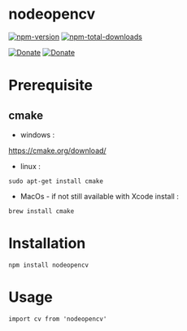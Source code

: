 # nodeopencv

[![npm-version](https://badgen.net/npm/v/@louis49/nodeopencv?icon=npm)](https://www.npmjs.com/package/@louis49/nodeopencv)
[![npm-total-downloads](https://badgen.net/npm/dt/@louis49/nodeopencv?icon=npm)](https://www.npmjs.com/package/@louis49/nodeopencv)

[![Donate](https://badgen.net/badge/paypal/donate?icon=https://simpleicons.now.sh/paypal/fff)](https://www.paypal.com/donate/?hosted_button_id=B8NGNPFGK69BY)
[![Donate](https://badgen.net/badge/buymeacoffee/donate?icon=https://simpleicons.now.sh/buymeacoffee/fff)](https://www.buymeacoffee.com/louis49github)

# Prerequisite

## cmake

* windows :

https://cmake.org/download/

* linux : 
```
sudo apt-get install cmake
```

* MacOs - if not still available with Xcode install : 
```
brew install cmake
```

# Installation

```
npm install nodeopencv
```

# Usage

```
import cv from 'nodeopencv'
```
